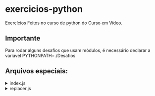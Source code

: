 # exercicios-python

Exercícios Feitos no curso de python do Curso em Vídeo.

## Importante

Para rodar alguns desafios que usam módulos, é necessário declarar a variável PYTHONPATH=./Desafios

## Arquivos especiais:

<details>

<summary>index.js</summary>
<br>
Script usado para reorganizar os desafios colocando-os em pastas separadas e adicionando o `README.md`

</details>

<details>

<summary>replacer.js</summary>
<br>
Script utilizado para substituir <code>"**Enunciado:** "</code> por <code>"## Enunciado: \n\n"</code>

</details>
